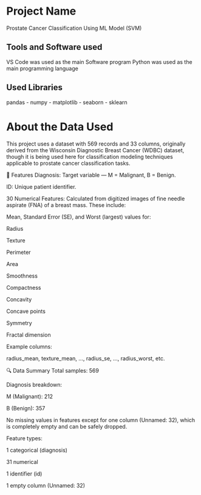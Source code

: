 # Project Name 
Prostate Cancer Classification Using ML Model (SVM)


## Tools and Software used
VS Code was used as the main Software program
Python was used as the main programming language 


## Used Libraries 
pandas - numpy - matplotlib - seaborn - sklearn 


# About the Data Used
This project uses a dataset with 569 records and 33 columns, originally derived from the Wisconsin Diagnostic Breast Cancer (WDBC) dataset, though it is being used here for classification modeling techniques applicable to prostate cancer classification tasks.

🧬 Features
Diagnosis: Target variable — M = Malignant, B = Benign.

ID: Unique patient identifier.

30 Numerical Features: Calculated from digitized images of fine needle aspirate (FNA) of a breast mass. These include:

Mean, Standard Error (SE), and Worst (largest) values for:

Radius

Texture

Perimeter

Area

Smoothness

Compactness

Concavity

Concave points

Symmetry

Fractal dimension

Example columns:

radius_mean, texture_mean, ..., radius_se, ..., radius_worst, etc.

🔍 Data Summary
Total samples: 569

Diagnosis breakdown:

M (Malignant): 212

B (Benign): 357

No missing values in features except for one column (Unnamed: 32), which is completely empty and can be safely dropped.

Feature types:

1 categorical (diagnosis)

31 numerical

1 identifier (id)

1 empty column (Unnamed: 32)

